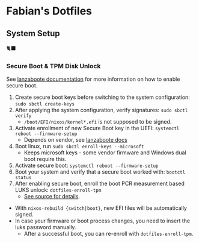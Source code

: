 # Fabian's Dotfiles

## System Setup

🐈‍⬛

### Secure Boot & TPM Disk Unlock

See [lanzaboote documentation](https://github.com/nix-community/lanzaboote/blob/master/docs/QUICK_START.md) for more information on how to enable secure boot.

1. Create secure boot keys before switching to the system configuration: `sudo sbctl create-keys`
1. After applying the system configuration, verify signatures: `sudo sbctl verify`
   - `/boot/EFI/nixos/kernel*.efi` is not supposed to be signed.
1. Activate enrollment of new Secure Boot key in the UEFI: `systemctl reboot --firmware-setup`
   - Depends on vendor, see [lanzaboote docs](https://github.com/nix-community/lanzaboote/blob/master/docs/QUICK_START.md#part-2-enabling-secure-boot)
1. Boot linux, run `sudo sbctl enroll-keys --microsoft`
   - Keeps microsoft keys - some vendor firmware and Windows dual boot require this.
1. Activate secure boot: `systemctl reboot --firmware-setup`
1. Boot your system and verify that a secure boot worked with: `bootctl status`
1. After enabling secure boot, enroll the boot PCR measurement based LUKS unlock: `dotfiles-enroll-tpm`
   - [See source for details](./packages/dotfiles-enroll-tpm).

- With `nixos-rebuild {switch|boot}`, new EFI files will be automatically signed.
- In case your firmware or boot process changes, you need to insert the luks password manually.
  - After a successful boot, you can re-enroll with `dotfiles-enroll-tpm`.
